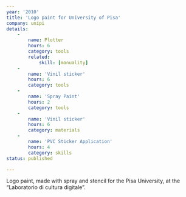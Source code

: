 ```yaml
---
year: '2010'
title: 'Logo paint for University of Pisa'
company: unipi
details:
    -
        name: Plotter
        hours: 6
        category: tools
        related:
            skill: [manuality]
    -
        name: 'Vinil sticker'
        hours: 6
        category: tools
    -
        name: 'Spray Paint'
        hours: 2
        category: tools
    -
        name: 'Vinil sticker'
        hours: 6
        category: materials
    -
        name: 'PVC Sticker Application'
        hours: 4
        category: skills
status: published

---
```

Logo paint, made with spray and stencil for the Pisa University, at the “Laboratorio di cultura digitale”.
